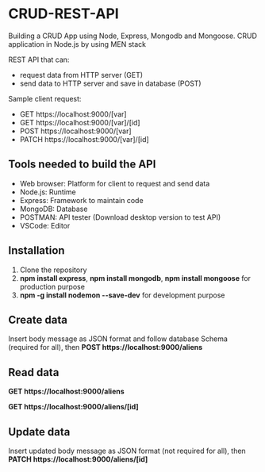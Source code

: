 # CRUD-REST-API
Building a CRUD App using Node, Express, Mongodb and Mongoose.
CRUD application in Node.js by using MEN stack

REST API that can:
- request data from HTTP server (GET)
- send data to HTTP server and save in database (POST)

Sample client request:
- GET https://localhost:9000/[var]
- GET https://localhost:9000/[var]/[id]
- POST https://localhost:9000/[var]
- PATCH https://localhost:9000/[var]/[id]

## Tools needed to build the API
- Web browser: Platform for client to request and send data
- Node.js: Runtime
- Express: Framework to maintain code
- MongoDB: Database
- POSTMAN: API tester  (Download desktop version to test API)
- VSCode: Editor

## Installation
1. Clone the repository
2. **npm install express**, **npm install mongodb**, **npm install mongoose** for production purpose
3. **npm -g install nodemon --save-dev** for development purpose

## Create data
Insert body message as JSON format and follow database Schema (required for all), then **POST https://localhost:9000/aliens**

## Read data
**GET https://localhost:9000/aliens**

**GET https://localhost:9000/aliens/[id]**

## Update data
Insert updated body message as JSON format (not required for all), then **PATCH https://localhost:9000/aliens/[id]**
